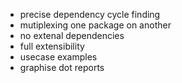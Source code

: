 * precise dependency cycle finding
* mutiplexing one package on another
* no extenal dependencies
* full extensibility
* usecase examples
* graphise dot reports


